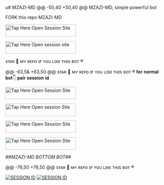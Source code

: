 u# MZAZI-MD
@@ -50,40 +50,40 @@ MZAZI-MD</b>, simple powerful bot </p>
FORK this repo MZAZI-MD


<a href="https://github.com/yassin994/YESSER-MD/fork"><img title="Tap Here Open Session Site" src="https://img.shields.io/badge/𝔽𝕆ℝ𝕂 𝕋ℍ𝕀𝕊 ℝ𝔼ℙ𝕆-h?color=black&style=for-the-badge&logo=msi" width="220" height="38.45"/></a></p>
<a href="https://github.com/yassin994/YESSER-MD/fork"><img title="Tap Here Open session site" src="https://img.shields.io/badge/𝔽𝕆ℝ𝕂 𝕋ℍ𝕀𝕊 ℝ𝔼ℙ𝕆-h?color=black&style=for-the-badge&logo=msi" width="220" height="38.45"/></a></p>

sᴛᴀʀ 🌟 ᴍʏ ʀᴇᴘᴏ ɪғ ʏᴏᴜ ʟɪᴋᴇ ᴛʜɪs ʙᴏᴛ ®️

@@ -63,5& +63,50 @@ sᴛᴀʀ 🌟 ᴍʏ ʀᴇᴘᴏ ɪғ ʏᴏᴜ ʟɪᴋᴇ ᴛʜɪs ʙᴏᴛ ®
𝐟𝐨𝐫 𝐧𝐨𝐫𝐦𝐚𝐥 𝐛𝐨𝐭👇 𝐩𝐚𝐢𝐫 𝐬𝐞𝐬𝐬𝐢𝐨𝐧 𝐢𝐝


<a href="https://MZAZI-MD.onrender.com"><img title="Tap Here Open Session Site" src="/https://i.imgur.com/OMJDQP3.jpeg/ℚℝ ℂ𝕆𝔻𝔼-h?color=red&style=for-the-badge&logo=msi" width="220" height="38.45"/></a></p>
<a href="https://MZAZI-MD.onrender.com"><img title="Tap Here Open session Site" src="https://i.imgur.com/OMJDQP3.jpeg/ℚℝ ℂ𝕆𝔻𝔼-h?color=red&style=for-the-badge&logo=msi" width="220" height="38.45"/></a></p>



<a href="https://MZAZI-MD.onrender.com"><img title="Tap Here Open Session Site" src="https://i.imgur.com/OMJDQP3.jpeg/𝕊𝕀𝕋𝔼 𝔽𝕆ℝ ℙ𝔸𝕀ℝ-h?color=red&style=for-the-badge&logo=msi" width="220" height="38.45"/></a></p>
<a href="https://MZAZI-MD.onrender.com"><img title="Tap Here Open Session Site" src="https://img.shields.io/badge/normal bot pair-h?color=red&style=for-the-badge&logo=msi" width="220" height="38.45"/></a></p>

##*MZAZI-MD BOTTOM BOT*##

@@ -76,50 +76,50 @@ sᴛᴀʀ 🌟 ᴍʏ ʀᴇᴘᴏ ɪғ ʏᴏᴜ ʟɪᴋᴇ ᴛʜɪs ʙᴏᴛ ®



<a href='https://MZAZI-md-099be347ecc5.herokuapp.com/' target="_blank"><img alt='SESSION ID' src='https://img.shields.io/badge/Session_id-900001?style=for-the-badge&logo=scan&logoColor=white&labelColor=black&color=blue'/></a>
<a href='https://MZAZI-md-099be347ecc5.herokuapp.com/' target="_blank"><img alt='SESSION ID' src='https://img.shields.io/badge/Sbottom pair-900001?style=for-the-badge&logo=scan&logoColor=white&labelColor=black&color=blue'/></a>


